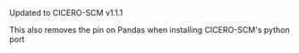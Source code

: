 Updated to CICERO-SCM v1.1.1

This also removes the pin on Pandas when installing CICERO-SCM's python port
